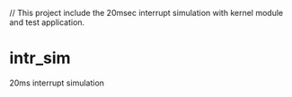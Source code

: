 // This project include the 20msec interrupt simulation with kernel module and test application.
# intr_sim
20ms interrupt simulation

